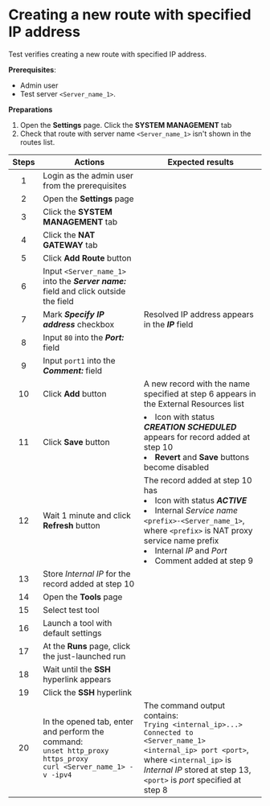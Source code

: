 # Creating a new route with specified IP address

Test verifies creating a new route with specified IP address.

**Prerequisites**:
- Admin user
- Test server `<Server_name_1>`.

**Preparations**
1. Open the **Settings** page. Click the **SYSTEM MANAGEMENT** tab
2. Check that route with server name `<Server_name_1>` isn't shown in the routes list.

| Steps | Actions | Expected results |
| :---: | --- | --- |
| 1 | Login as the admin user from the prerequisites | |
| 2 | Open the **Settings** page | |
| 3 | Click the **SYSTEM MANAGEMENT** tab | |
| 4 | Click the **NAT GATEWAY** tab | |
| 5 | Click **Add Route** button | |
| 6 | Input `<Server_name_1>` into the ***Server name:*** field and click outside the field | | 
| 7 | Mark ***Specify IP address*** checkbox | Resolved IP address appears in the ***IP*** field |
| 8 | Input `80` into the ***Port:*** field | |
| 9 | Input `port1` into the ***Comment:*** field | |
| 10 | Click **Add** button | A new record with the name specified at step 6 appears in the External Resources list |
| 11 | Click **Save** button | <li> Icon with status ***CREATION SCHEDULED*** appears for record added at step 10 <li> **Revert** and **Save** buttons become disabled |
| 12 | Wait 1 minute and click **Refresh** button | The record added at step 10 has <li> Icon with status ***ACTIVE*** <li> Internal *Service name* `<prefix>-<Server_name_1>`, where `<prefix>` is NAT proxy service name prefix <li> Internal *IP* and *Port* <li> Comment added at step 9 |
| 13 | Store *Internal IP* for the record added at step 10 | | 
| 14 | Open the **Tools** page | | 
| 15 | Select test tool | |
| 16 | Launch a tool with default settings | |
| 17 | At the **Runs** page, click the just-launched run | | 
| 18 | Wait until the **SSH** hyperlink appears | |
| 19 | Click the **SSH** hyperlink | |
| 20 | In the opened tab, enter and perform the command: <br>`unset http_proxy https_proxy` <br> `curl <Server_name_1> -v -ipv4` | The command output contains: <br> `Trying <internal_ip>...>` <br> `Connected to <Server_name_1> <internal_ip> port <port>`, <br> where `<internal_ip>` is *Internal IP* stored at step 13, `<port>` is *port* specified at step 8 |
